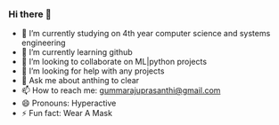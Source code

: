 ### Hi there 👋




- 🔭 I’m currently studying on 4th year computer science and systems engineering
- 🌱 I’m currently learning github
- 👯 I’m looking to collaborate on ML|python projects
- 🤔 I’m looking for help with any projects
- 💬 Ask me about anthing to clear
- 📫 How to reach me: gummarajuprasanthi@gmail.com
- 😄 Pronouns: Hyperactive
- ⚡ Fun fact: Wear A Mask

